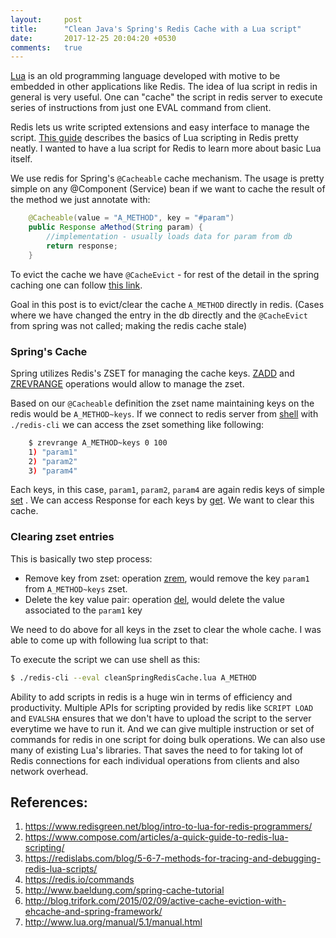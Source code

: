 ```yaml
---
layout:     post
title:      "Clean Java's Spring's Redis Cache with a Lua script"
date:       2017-12-25 20:04:20 +0530
comments:   true
---
```


[Lua](http://www.lua.org/manual/5.1/manual.html) is an old programming language developed with motive to be embedded in other applications like Redis. The idea of lua script in redis in general is very useful. One can "cache" the script in redis server to execute series of instructions from just one EVAL command from client.

Redis lets us write scripted extensions and easy interface to manage the script. [This guide](https://www.compose.com/articles/a-quick-guide-to-redis-lua-scripting/) describes the basics of Lua scripting in Redis pretty neatly. I wanted to have a lua script for Redis to learn more about basic Lua itself.

We use redis for Spring's `@Cacheable` cache mechanism. The usage is pretty simple on any @Component (Service) bean if we want to cache the result of the method we just annotate with:

```java
    @Cacheable(value = "A_METHOD", key = "#param")
    public Response aMethod(String param) {
        //implementation - usually loads data for param from db
        return response;
    }
```

To evict the cache we have `@CacheEvict` - for rest of the detail in the spring caching one can follow [this link](http://www.baeldung.com/spring-cache-tutorial).

Goal in this post is to evict/clear the cache `A_METHOD` directly in redis. (Cases where we have changed the entry in the db directly and the `@CacheEvict` from spring was not called; making the redis cache stale)

### Spring's Cache
Spring utilizes Redis's ZSET for managing the cache keys. [ZADD](https://redis.io/commands/zadd) and [ZREVRANGE](https://redis.io/commands/zrevrange) operations would allow to manage the zset.

Based on our `@Cacheable` definition the zset name maintaining keys on the redis would be `A_METHOD~keys`. If we connect to redis server from [shell](https://redis.io/topics/rediscli) with `./redis-cli` we can access the zset something like following:
```bash
    $ zrevrange A_METHOD~keys 0 100
    1) "param1"
    2) "param2"
    3) "param4"
```

Each keys, in this case, `param1`, `param2`, `param4` are again redis keys of simple [set](https://redis.io/commands/set) . We can access Response for each keys by [get](https://redis.io/commands/get).
We want to clear this cache.

### Clearing zset entries
This is basically two step process:
- Remove key from zset: operation [zrem](https://redis.io/commands/zrem), would remove the key `param1` from `A_METHOD~keys` zset.
- Delete the key value pair: operation [del](https://redis.io/commands/del), would delete the value associated to the `param1` key

We need to do above for all keys in the zset to clear the whole cache.
I was able to come up with following lua script to that:

<script src="https://gist.github.com/yogin16/931a354933e41c14fca9f6113497db20.js"></script>

To execute the script we can use shell as this:
```bash
$ ./redis-cli --eval cleanSpringRedisCache.lua A_METHOD
```

Ability to add scripts in redis is a huge win in terms of efficiency and productivity. Multiple APIs for scripting provided by redis like `SCRIPT LOAD` and `EVALSHA` ensures that we don't have to upload the script to the server everytime we have to run it. And we can give multiple instruction or set of commands for redis in one script for doing bulk operations. We can also use many of existing Lua's libraries. That saves the need to for taking lot of Redis connections for each individual operations from clients and also network overhead.

## References:
1. https://www.redisgreen.net/blog/intro-to-lua-for-redis-programmers/
1. https://www.compose.com/articles/a-quick-guide-to-redis-lua-scripting/
1. https://redislabs.com/blog/5-6-7-methods-for-tracing-and-debugging-redis-lua-scripts/
1. https://redis.io/commands
1. http://www.baeldung.com/spring-cache-tutorial
1. http://blog.trifork.com/2015/02/09/active-cache-eviction-with-ehcache-and-spring-framework/
1. http://www.lua.org/manual/5.1/manual.html